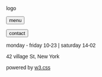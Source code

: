 <!DOCTYPE html>
<html>
<title>W3.CSS Template</title>
<meta charset="UTF-8">
<meta name="viewport" content="width=device-width, initial-scale=1">
<link rel="stylesheet" href="https://www.w3schools.com/w3css/4/w3.css">
<link rel="stylesheet" href="https://fonts.googleapis.com/css?family=Raleway">
<style>
body,h1,h5 {font-family: "Raleway", sans-serif}
body, html {height: 100%}
.bgimg {
  background-image: url(![restaurant](https://user-images.githubusercontent.com/78824163/115381017-118fc580-a1cb-11eb-8217-612bbcf6d34e.jpg)
restaurant.jpg);
  min-height: 100%;
  background-position: center;
  background-size: cover;
}
</style>
<body>

<div class="bgimg w3-display-container w3-text-white">
  <div class="w3-display-middle w3-jumbo">
    <p>logo</p>
  </div>
  <div class="w3-display-topleft w3-container w3-xlarge">
    <p><button onclick="document.getElementById('menu').style.display='block'" class="w3-button w3-black">menu</button></p>
    <p><button onclick="document.getElementById('contact').style.display='block'" class="w3-button w3-black">contact</button></p>
  </div>
  <div class="w3-display-bottomleft w3-container">
    <p class="w3-xlarge">monday - friday 10-23 | saturday 14-02</p>
    <p class="w3-large">42 village St, New York</p>
    <p>powered by <a href="https://www.w3schools.com/w3css/default.asp" target="_blank">w3.css</a></p>
  </div>
</div>

<!-- Menu Modal -->
<div id="menu" class="w3-modal">
  <div class="w3-modal-content w3-animate-zoom">
    <div class="w3-container w3-black w3-display-container">
      <span onclick="document.getElementById('menu').style.display='none'" class="w3-button w3-display-topright w3-large">x</span>
      <h1>Starters</h1>
    </div>
    <div class="w3-container">
      <h5>Tomato Soup <b>$2.50</b></h5>
      <h5>Chicken Salad <b>$3.50</b></h5>
      <h5>Bread and Butter <b>$1.00</b></h5>
    </div>
    <div class="w3-container w3-black">
      <h1>Main Courses</h1>
    </div>
    <div class="w3-container">
      <h5>Grilled Fish and Potatoes <b>$8.50</b></h5>
      <h5>Italian Pizza <b>$5.50</b></h5>
      <h5>Veggie Pasta <b>$4.00</b></h5>
      <h5>Chicken and Potatoes <b>$6.50</b></h5>
      <h5>Deluxe Burger <b>$5.00</b></h5>
    </div>
    <div class="w3-container w3-black">
      <h1>Desserts</h1>
    </div>
    <div class="w3-container">
      <h5>Fruit Salad <b>$2.50</b></h5>
      <h5>Ice cream <b>$2.00</b></h5>
      <h5>Chocolate Cake <b>$4.00</b></h5>
      <h5>Cheese <b>$5.50</b></h5>
    </div>
  </div>
</div>

<!-- Contact Modal -->
<div id="contact" class="w3-modal">
  <div class="w3-modal-content w3-animate-zoom">
    <div class="w3-container w3-black">
      <span onclick="document.getElementById('contact').style.display='none'" class="w3-button w3-display-topright w3-large">x</span>
      <h1>Contact</h1>
    </div>
    <div class="w3-container">
      <p>Reserve a table, ask for today's special or just send us a message:</p>
      <form action="/action_page.php" target="_blank">
        <p><input class="w3-input w3-padding-16 w3-border" type="text" placeholder="Name" required name="Name"></p>
        <p><input class="w3-input w3-padding-16 w3-border" type="number" placeholder="How many people" required name="People"></p>
        <p><input class="w3-input w3-padding-16 w3-border" type="datetime-local" placeholder="Date and time" required name="date" value="2020-11-16T20:00"></p>
        <p><input class="w3-input w3-padding-16 w3-border" type="text" placeholder="Message \ Special requirements" required name="Message"></p>
        <p><button class="w3-button" type="submit">SEND MESSAGE</button></p>
      </form>
    </div>
  </div>
</div>

</body>
</html>


